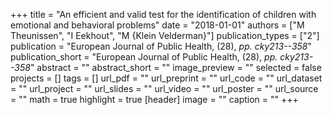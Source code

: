 +++
title = "An efficient and valid test for the identification of children with emotional and behavioral problems"
date = "2018-01-01"
authors = ["M Theunissen", "I Eekhout", "M {Klein Velderman}"]
publication_types = ["2"]
publication = "European Journal of Public Health, (28), _pp. cky213--358_"
publication_short = "European Journal of Public Health, (28), _pp. cky213--358_"
abstract = ""
abstract_short = ""
image_preview = ""
selected = false
projects = []
tags = []
url_pdf = ""
url_preprint = ""
url_code = ""
url_dataset = ""
url_project = ""
url_slides = ""
url_video = ""
url_poster = ""
url_source = ""
math = true
highlight = true
[header]
image = ""
caption = ""
+++
